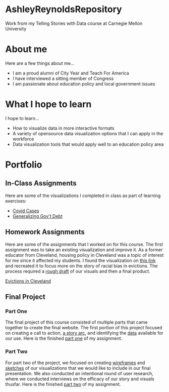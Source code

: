 # AshleyReynoldsRepository

Work from my Telling Stories with Data course at Carnegie Mellon University

# About me

Here are a few things about me...

- I am a proud alumni of City Year and Teach For America
- I have interviewed a sitting member of Congress
- I am passionate about education policy and local government issues

# What I hope to learn

I hope to learn...

- How to visualize data in more interactive formats 
- A variety of opensource data visualization options that I can apply in the workforce 
- Data visualization tools that would apply well to an education policy area

# Portfolio

## In-Class Assignments

Here are some of the visualizations I completed in class as part of learning exercises:
- [Covid Cases](https://areyn258.github.io/AshleyReynoldsRepository/page2.html)
- [Generalizing Gov't Debt](https://areyn258.github.io/AshleyReynoldsRepository/dataviz2.html)

## Homework Assignments

Here are some of the assignments that I worked on for this course.  The first assignment was to take an existing visualization and improve it.  As a former educator from Cleveland, housing policy in Cleveland was a topic of interest for me since it affected my students.  I found the visualization on [this link](https://areyn258.github.io/AshleyReynoldsRepository/test1.jpg) and recreated it to focus more on the story of racial bias in evictions.  The process required a [rough draft](https://areyn258.github.io/AshleyReynoldsRepository/IMG_2606.jpg) of our visuals and then a final product. 

[Evictions in Cleveland](https://areyn258.github.io/AshleyReynoldsRepository/Assignments3%264.md)

## Final Project 

### Part One

The final project of this course consisted of multiple parts that came together to create the final website.  The first portion of this project focused on creating a call to action, [a story arc](https://areyn258.github.io/AshleyReynoldsRepository/Story%20arc%201.jpg), and identifying the [data](https://areyn258.github.io/AshleyReynoldsRepository/Broadband%20Availability%20map%20data.zip) available for our use.  Here is the finished [part one](https://areyn258.github.io/AshleyReynoldsRepository/final_project_AshleyReynolds.md) of my assignment.

### Part Two

For part two of the project, we focused on creating [wireframes](https://areyn258.github.io/AshleyReynoldsRepository/Sketches%202.jpg) and [sketches](https://areyn258.github.io/AshleyReynoldsRepository/Sketches%201.jpg) of our visualizations that we would like to include in our final presentation.  We also conducted an intentional round of user research, where we conducted interviews on the efficacy of our story and visuals thusfar.  Here is the finished [part two](https://areyn258.github.io/AshleyReynoldsRepository/Final_Project_Part2.md) of my assignment.



